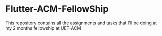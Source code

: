 # Flutter-ACM-FellowShip
This repository contains all the assignments and tasks that I'll be doing at my 2 months fellowship at UET-ACM
